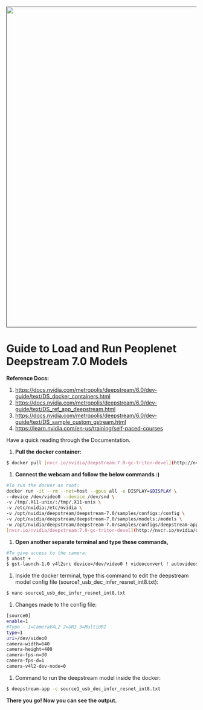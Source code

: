 <div align="center">
  <p>
    <a align="center" href="" target="_blank">
      <img
        width="850"
        src="https://github.com/myselfbasil/Guide-to-Load-and-Run-PeopleNet-Deepstream-7.0-Model/blob/8eb8a3e5227cae29d4e9dbc28f0d75aa7206bac4/assets/header_img.png"
      >
    </a>
  </p>
</div>

# Guide to Load and Run Peoplenet Deepstream 7.0 Models

**Reference Docs:**

1. https://docs.nvidia.com/metropolis/deepstream/6.0/dev-guide/text/DS_docker_containers.html
2. https://docs.nvidia.com/metropolis/deepstream/6.0/dev-guide/text/DS_ref_app_deepstream.html
3. https://docs.nvidia.com/metropolis/deepstream/6.0/dev-guide/text/DS_sample_custom_gstream.html
4. https://learn.nvidia.com/en-us/training/self-paced-courses

Have a quick reading through the Documentation.

1. **Pull the docker container:**

```bash
$ docker pull [nvcr.io/nvidia/deepstream:7.0-gc-triton-devel](http://nvcr.io/nvidia/deepstream:7.0-gc-triton-devel)
```

1. **Connect the webcam and follow the below commands :)**

```bash
#To run the docker as root:
docker run -it --rm --net=host --gpus all -e DISPLAY=$DISPLAY \
--device /dev/video0 --device /dev/snd \
-v /tmp/.X11-unix/:/tmp/.X11-unix \
-v /etc/nvidia:/etc/nvidia \
-v /opt/nvidia/deepstream/deepstream-7.0/samples/configs:/config \
-v /opt/nvidia/deepstream/deepstream-7.0/samples/models:/models \
-w /opt/nvidia/deepstream/deepstream-7.0/samples/configs/deepstream-app \
[nvcr.io/nvidia/deepstream:7.0-gc-triton-devel](http://nvcr.io/nvidia/deepstream:7.0-gc-triton-devel)
```

1. **Open another separate terminal and type these commands,**

```bash
#To give access to the camera:
$ xhost +
$ gst-launch-1.0 v4l2src device=/dev/video0 ! videoconvert ! autovideosink
```

1. Inside the docker terminal, type this command to edit the deepstream model config file (source1_usb_dec_infer_resnet_int8.txt): 

```bash
$ nano source1_usb_dec_infer_resnet_int8.txt
```

1. Changes made to the config file:

```bash
[source0]
enable=1
#Type - 1=CameraV4L2 2=URI 3=MultiURI
type=1
uri=/dev/video0
camera-width=640
camera-height=480
camera-fps-n=30
camera-fps-d=1
camera-v4l2-dev-node=0
```

1. Command to run the deepstream model inside the docker:

```bash
$ deepstream-app -c source1_usb_dec_infer_resnet_int8.txt
```

**There you go! Now you can see the output.**
